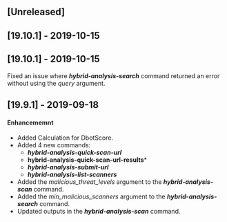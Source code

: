 ## [Unreleased]


## [19.10.1] - 2019-10-15


## [19.10.1] - 2019-10-15
Fixed an issue where ***hybrid-analysis-search*** command returned an error without using the *query* argument.


## [19.9.1] - 2019-09-18
#### Enhancememnt
  - Added Calculation for DbotScore.
  - Added 4 new commands:
    - ***hybrid-analysis-quick-scan-url***
    - **hybrid-analysis-quick-scan-url-results***
    - ***hybrid-analysis-submit-url***
    - ***hybrid-analysis-list-scanners*** 
  - Added the *malicious_threat_levels* argument to the ***hybrid-analysis-scan*** command.
  - Added the *min_malicious_scanners* argument to the ***hybrid-analysis-search*** command.
  - Updated outputs in the ***hybrid-analysis-scan*** command.
